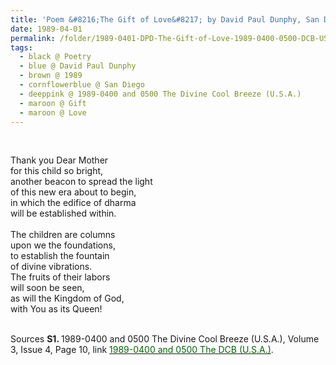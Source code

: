 ```yaml
---
title: 'Poem &#8216;The Gift of Love&#8217; by David Paul Dunphy, San Diego from the 1989-0400 and 0500 The Divine Cool Breeze (U.S.A.), Volume 3, Issue 4, Page 10'
date: 1989-04-01
permalink: /folder/1989-0401-DPD-The-Gift-of-Love-1989-0400-0500-DCB-USA-P10
tags:
  - black @ Poetry
  - blue @ David Paul Dunphy
  - brown @ 1989
  - cornflowerblue @ San Diego
  - deeppink @ 1989-0400 and 0500 The Divine Cool Breeze (U.S.A.)
  - maroon @ Gift
  - maroon @ Love 
---
```


<br>

<p>
Thank you Dear Mother<br>
for this child so bright,<br>
another beacon to spread the light<br>
of this new era about to begin,<br>
in which the edifice of dharma<br>
will be established within.<br>
<br>
The children are columns<br>
upon we the foundations,<br>
to establish the fountain<br>
of divine vibrations.<br>
The fruits of their labors<br>
will soon be seen,<br>
as will the Kingdom of God,<br>
with You as its Queen!
</p>

<br>

<wave-list>
<list-title color="DarkSeaGreen" width="40">Sources</list-title>
  <list-item color="BlanchedAlmond"  width="280"><b>S1. </b> 1989-0400 and 0500 The Divine Cool Breeze (U.S.A.), Volume 3, Issue 4, Page 10, link <a href="https://b286c762-1c9b-468d-afbf-9f039b298299.usrfiles.com/ugd/b286c7_ec6a1930be0f4e01a31bbb584fe96e34.pdf"><font color="DarkGreen">1989-0400 and 0500 The DCB (U.S.A.)</font></a>.</list-item>
</wave-list>